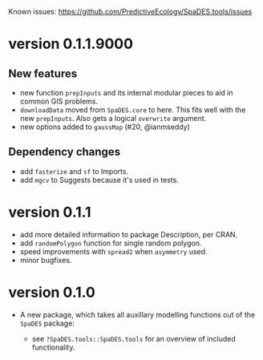 Known issues: https://github.com/PredictiveEcology/SpaDES.tools/issues

version 0.1.1.9000
=============

## New features

* new function `prepInputs` and its internal modular pieces to aid in common GIS problems.
* `downloadData` moved from `SpaDES.core` to here. This fits well with the new `prepInputs`. Also gets a logical `overwrite` argument. 
* new options added to `gaussMap` (#20, @ianmseddy)

## Dependency changes

* add `fasterize` and `sf` to Imports.
* add `mgcv` to Suggests because it's used in tests.

version 0.1.1
=============

* add more detailed information to package Description, per CRAN.
* add `randomPolygon` function for single random polygon.
* speed improvements with `spread2` when `asymmetry` used.
* minor bugfixes.

version 0.1.0
=============

* A new package, which takes all auxillary modelling functions out of the `SpaDES` package:

    - see `?SpaDES.tools::SpaDES.tools` for an overview of included functionality.
